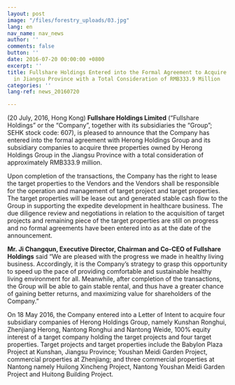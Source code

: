 ```yaml
---
layout: post
image: "/files/forestry_uploads/03.jpg"
lang: en
nav_name: nav_news
author: ''
comments: false
button: ''
date: 2016-07-20 00:00:00 +0800
excerpt: ''
title: Fullshare Holdings Entered into the Formal Agreement to Acquire Property Projects
  in Jiangsu Province with a Total Consideration of RMB333.9 Million
categories: ''
lang-ref: news_20160720

---
```

(20 July, 2016, Hong Kong) **Fullshare Holdings Limited** (“Fullshare Holdings” or the “Company”, together with its subsidiaries the “Group”; SEHK stock code: 607), is pleased to announce that the Company has entered into the formal agreement with Herong Holdings Group and its subsidiary companies to acquire three properties owned by Herong Holdings Group in the Jiangsu Province with a total consideration of approximately RMB333.9 million.

Upon completion of the transactions, the Company has the right to lease the target properties to the Vendors and the Vendors shall be responsible for the operation and management of target project and target properties. The target properties will be lease out and generated stable cash flow to the Group in supporting the expedite development in healthcare business. The due diligence review and negotiations in relation to the acquisition of target projects and remaining piece of the target properties are still on progress and no formal agreements have been entered into as at the date of the announcement.

**Mr. Ji Changqun, Executive Director, Chairman and Co-CEO of Fullshare Holdings** said “We are pleased with the progress we made in healthy living business. Accordingly, it is the Company’s strategy to grasp this opportunity to speed up the pace of providing comfortable and sustainable healthy living environment for all. Meanwhile, after completion of the transactions, the Group will be able to gain stable rental, and thus have a greater chance of gaining better returns, and maximizing value for shareholders of the Company.”

On 18 May 2016, the Company entered into a Letter of Intent to acquire four subsidiary companies of Herong Holdings Group, namely Kunshan Ronghui, Zhenjiang Herong, Nantong Ronghui and Nantong Weide, 100% equity interest of a target company holding the target projects and four target properties. Target projects and target properties include the Babylon Plaza Project at Kunshan, Jiangsu Province; Youshan Meidi Garden Project, commercial properties at Zhenjiang; and three commercial properties at Nantong namely Huilong Xincheng Project, Nantong Youshan Meidi Garden Project and Huitong Building Project.